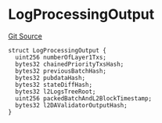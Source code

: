 # LogProcessingOutput
[Git Source](https://github.com/matter-labs/zksync-contracts/blob/a1506a91fd7e3b73aa6fe10caf12e32f39e26211/contracts/l1-contracts/state-transition/chain-interfaces/IExecutor.sol)


```solidity
struct LogProcessingOutput {
  uint256 numberOfLayer1Txs;
  bytes32 chainedPriorityTxsHash;
  bytes32 previousBatchHash;
  bytes32 pubdataHash;
  bytes32 stateDiffHash;
  bytes32 l2LogsTreeRoot;
  uint256 packedBatchAndL2BlockTimestamp;
  bytes32 l2DAValidatorOutputHash;
}
```

